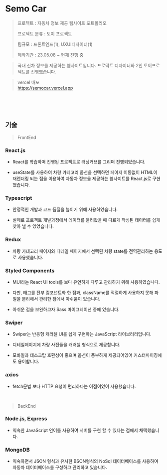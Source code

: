 # **Semo Car**

> 프로젝트 : 자동차 정보 제공 웹사이트 포트폴리오
>
> 프로젝트 분류 : 토이 프로젝트
>
> 팀규모 : 프론트엔드(1), UXUI디자이너(1)
>
> 제작기간 : 23.05.08 ~ 현재 진행 중

> 국내 신차 정보를 제공하는 웹사이트입니다. 프로덕트 디자이너와 2인 토이프로젝트를 진행했습니다.  

> vercel 배포  
> <https://semocar.vercel.app>

<br />
<br />
<br />

## **기술**

> FrontEnd

### **React.js**

 - React를 학습하며 진행된 프로젝트로 러닝커브를 그리며 진행되었습니다.

 - useState를 사용하여 차량 카테고리 옵션을 선택하면 페이지 이동없이 HTML이 재랜더링 되는 점을 이용하여 자동차 정보을 제공하는 웹사이트를 React.js로 구현했습니다.

### **Typescript**

- 안정적인 개발과 코드 품질을 높이기 위해 사용하였습니다.  

- 실제로 프로젝트 개발과정에서 데이터를 불러왔을 때 다르게 작성된 데이터를 쉽게 찾아 낼 수 있었습니다.

### **Redux**

- 차량 카테고리 페이지와 디테일 페이지에서 선택된 차량 state를 전역관리하는 용도로 사용했습니다.

### **Styled Components**

- MUI라는 React UI tools를 보다 유연하게 다루고 관리하기 위해 사용하였습니다.

- 다만, 태그를 전부 컴포넌트화 한 점과, className를 적절하게 사용하지 못해 파일을 분리해서 관리한 점에서 아쉬움이 있습니다.

- 아쉬운 점을 보완하고자 Sass 마이그레이션 중에 있습니다.

### **Swiper**

- Swiper는 반응형 캐러셀 UI를 쉽게 구현하는 JavaScript 라이브러리입니다.

- 디테일페이지에 차량 사진들을 캐러셀 형식으로 제공합니다.

- 모바일과 데스크탑 호환성이 좋으며 옵션이 풍부하게 제공되어있어 커스터마이징에도 용이합니다.

### **axios**

- fetch문법 보다 HTTP 요청이 편리하다는 이점이있어 사용했습니다.

<br />

> BackEnd

### **Node.js, Express**

- 익숙한 JavaScript 언어를 사용하여 서버를 구현 할 수 있다는 점에서 채택했습니다.

### **MongoDB**

- 익숙하면서 JSON 형식과 유사한 BSON형식의 NoSql 데이터베이스를 사용하여 자동차 데이터베이스를 구성하고 관리하고 있습니다.

<br />
